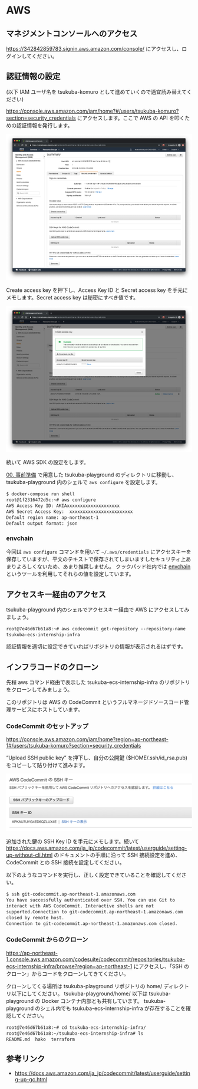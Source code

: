 # AWS

## マネジメントコンソールへのアクセス
https://342842859783.signin.aws.amazon.com/console/ にアクセスし、ログインしてください。

## 認証情報の設定
(以下 IAM ユーザ名を tsukuba-komuro として進めていくので適宜読み替えてください)

<https://console.aws.amazon.com/iam/home?#/users/tsukuba-komuro?section=security_credentials> にアクセスします。ここで AWS の API を叩くための認証情報を発行します。

![](images/security_credentials.png)

Create access key を押下し、Access Key ID と Secret access key を手元にメモします。Secret access key は秘密にすべき値です。

![](images/access_key.png)

続いて AWS SDK の設定をします。

[00. 事前準備](00-setup) で用意した tsukuba-playground のディレクトリに移動し、 tsukuba-playground 内のシェルで `aws configure` を設定します。

```console
$ docker-compose run shell
root@1f2316472d5c:~# aws configure
AWS Access Key ID: AKIAxxxxxxxxxxxxxxxxxxxx
AWS Secret Access Key:  xxxxxxxxxxxxxxxxxxxxxxxx
Default region name: ap-northeast-1
Default output format: json
```

### envchain
今回は `aws configure` コマンドを用いて `~/.aws/credentials` にアクセスキーを保存していますが、平文のテキストで保存されてしまいますしセキュリティ上あまりよろしくないため、あまり推奨しません。
クックパッド社内では [envchain](https://github.com/sorah/envchain) というツールを利用してそれらの値を設定しています。

## アクセスキー経由のアクセス
tsukuba-playground 内のシェルでアクセスキー経由で AWS にアクセスしてみましょう。

```console
root@7e46d67b61a8:~# aws codecommit get-repository --repository-name tsukuba-ecs-internship-infra
```

認証情報を適切に設定できていればリポジトリの情報が表示されるはずです。


## インフラコードのクローン
先程 aws コマンド経由で表示した tsukuba-ecs-internship-infra のリポジトリをクローンしてみましょう。

このリポジトリは AWS の CodeCommit というフルマネージドソースコード管理サービスにホストしています。

### CodeCommit のセットアップ
<https://console.aws.amazon.com/iam/home?region=ap-northeast-1#/users/tsukuba-komuro?section=security_credentials>

“Upload SSH public key” を押下し、自分の公開鍵 ($HOME/.ssh/id_rsa.pub) をコピーして貼り付けて進みます。

![](images/ssh_key.png)

追加された鍵の SSH Key ID を手元にメモします。続いて <https://docs.aws.amazon.com/ja_jp/codecommit/latest/userguide/setting-up-without-cli.html> のドキュメントの手順に沿って SSH 接続設定を進め、 CodeCommit との SSH 接続を設定してください。

以下のようなコマンドを実行し、正しく設定できていることを確認してください。

```console
$ ssh git-codecommit.ap-northeast-1.amazonaws.com
You have successfully authenticated over SSH. You can use Git to interact with AWS CodeCommit. Interactive shells are not supported.Connection to git-codecommit.ap-northeast-1.amazonaws.com closed by remote host.
Connection to git-codecommit.ap-northeast-1.amazonaws.com closed.
```

### CodeCommit からのクローン
<https://ap-northeast-1.console.aws.amazon.com/codesuite/codecommit/repositories/tsukuba-ecs-internship-infra/browse?region=ap-northeast-1> にアクセスし、「SSH のクローン」からコードをクローンしてきてください。

クローンしてくる場所は tsukuba-playground リポジトリの home/ ディレクトリ以下にしてください。 tsukuba-playground/home/ 以下は tsukuba-playground の Docker コンテナ内部とも共有しています。 tsukuba-playground のシェル内でも tsukuba-ecs-internship-infra が存在することを確認してください。

```console
root@7e46d67b61a8:~# cd tsukuba-ecs-internship-infra/
root@7e46d67b61a8:~/tsukuba-ecs-internship-infra# ls
README.md  hako  terraform
```

## 参考リンク
- https://docs.aws.amazon.com/ja_jp/codecommit/latest/userguide/setting-up-gc.html
